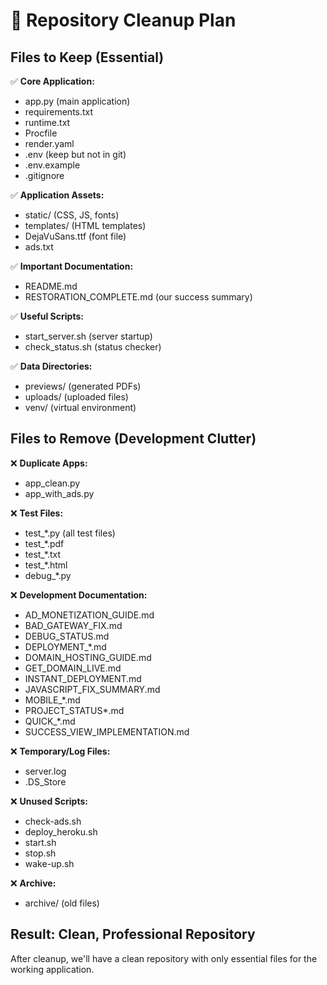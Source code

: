 # 🧹 Repository Cleanup Plan

## Files to Keep (Essential)
✅ **Core Application:**
- app.py (main application)
- requirements.txt
- runtime.txt 
- Procfile
- render.yaml
- .env (keep but not in git)
- .env.example
- .gitignore

✅ **Application Assets:**
- static/ (CSS, JS, fonts)
- templates/ (HTML templates)
- DejaVuSans.ttf (font file)
- ads.txt

✅ **Important Documentation:**
- README.md
- RESTORATION_COMPLETE.md (our success summary)

✅ **Useful Scripts:**
- start_server.sh (server startup)
- check_status.sh (status checker)

✅ **Data Directories:**
- previews/ (generated PDFs)
- uploads/ (uploaded files)
- venv/ (virtual environment)

## Files to Remove (Development Clutter)
❌ **Duplicate Apps:**
- app_clean.py
- app_with_ads.py

❌ **Test Files:**
- test_*.py (all test files)
- test_*.pdf 
- test_*.txt
- test_*.html
- debug_*.py

❌ **Development Documentation:**
- AD_MONETIZATION_GUIDE.md
- BAD_GATEWAY_FIX.md
- DEBUG_STATUS.md
- DEPLOYMENT_*.md
- DOMAIN_HOSTING_GUIDE.md
- GET_DOMAIN_LIVE.md
- INSTANT_DEPLOYMENT.md
- JAVASCRIPT_FIX_SUMMARY.md
- MOBILE_*.md
- PROJECT_STATUS*.md
- QUICK_*.md
- SUCCESS_VIEW_IMPLEMENTATION.md

❌ **Temporary/Log Files:**
- server.log
- .DS_Store

❌ **Unused Scripts:**
- check-ads.sh
- deploy_heroku.sh
- start.sh
- stop.sh
- wake-up.sh

❌ **Archive:**
- archive/ (old files)

## Result: Clean, Professional Repository
After cleanup, we'll have a clean repository with only essential files for the working application.
